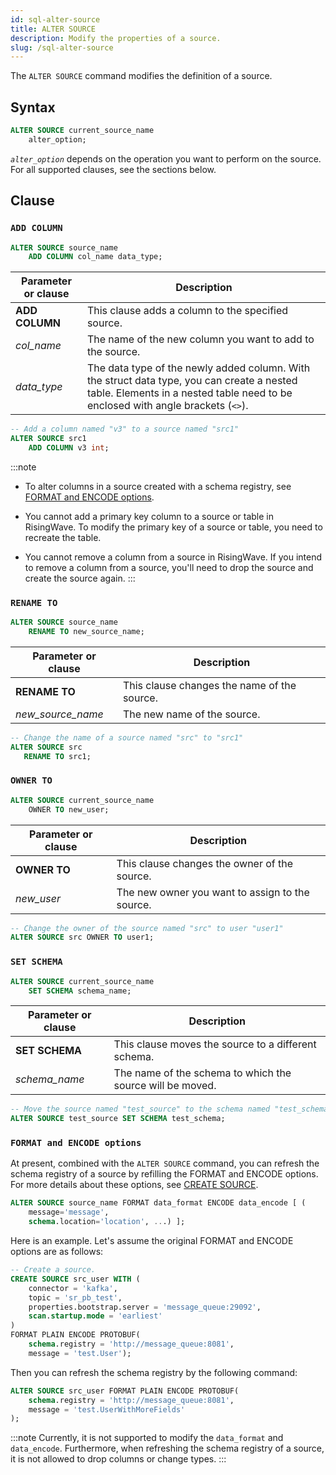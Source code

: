 ```yaml
---
id: sql-alter-source
title: ALTER SOURCE
description: Modify the properties of a source.
slug: /sql-alter-source
---
```

<head>
  <link rel="canonical" href="https://docs.risingwave.com/docs/current/sql-alter-source/" />
</head>

The `ALTER SOURCE` command modifies the definition of a source.

## Syntax

```sql
ALTER SOURCE current_source_name
    alter_option;
```

*`alter_option`* depends on the operation you want to perform on the source. For all supported clauses, see the sections below.

## Clause

### `ADD COLUMN`

```sql title=Syntax
ALTER SOURCE source_name
    ADD COLUMN col_name data_type;
```

|Parameter or clause        | Description           |
|---------------------------|-----------------------|
|**ADD COLUMN** |This clause adds a column to the specified source.|
|*col_name* | The name of the new column you want to add to the source.|
|*data_type* | The data type of the newly added column. With the struct data type, you can create a nested table. Elements in a nested table need to be enclosed with angle brackets (`<>`).|

```sql title=Example
-- Add a column named "v3" to a source named "src1"
ALTER SOURCE src1
    ADD COLUMN v3 int;
```

:::note

+ To alter columns in a source created with a schema registry, see [FORMAT and ENCODE options](sql-alter-source.md#format-and-encode-options).

+ You cannot add a primary key column to a source or table in RisingWave. To modify the primary key of a source or table, you need to recreate the table.

+ You cannot remove a column from a source in RisingWave. If you intend to remove a column from a source, you'll need to drop the source and create the source again.
:::

### `RENAME TO`

```sql title=Syntax
ALTER SOURCE source_name
    RENAME TO new_source_name;
```

|Parameter or clause        | Description           |
|---------------------------|-----------------------|
| **RENAME TO**| This clause changes the name of the source.|
|*new_source_name*|The new name of the source.|

```sql title=Example
-- Change the name of a source named "src" to "src1"
ALTER SOURCE src
   RENAME TO src1;
```

### `OWNER TO`

```sql title=Syntax
ALTER SOURCE current_source_name
    OWNER TO new_user;
```

|Parameter or clause        | Description           |
|---------------------------|-----------------------|
|**OWNER TO**|This clause changes the owner of the source.|
|*new_user*|The new owner you want to assign to the source.|

```sql title=Example
-- Change the owner of the source named "src" to user "user1"
ALTER SOURCE src OWNER TO user1;
```

### `SET SCHEMA`

```sql title=Syntax
ALTER SOURCE current_source_name
    SET SCHEMA schema_name;
```

|Parameter or clause        | Description           |
|---------------------------|-----------------------|
|**SET SCHEMA**|This clause moves the source to a different schema.|
|*schema_name*|The name of the schema to which the source will be moved.|

```sql title=Example
-- Move the source named "test_source" to the schema named "test_schema"
ALTER SOURCE test_source SET SCHEMA test_schema;
```

### `FORMAT and ENCODE options`

At present, combined with the `ALTER SOURCE` command, you can refresh the schema registry of a source by refilling the FORMAT and ENCODE options. For more details about these options, see [CREATE SOURCE](/sql/commands/sql-create-source.md).

```sql title=Syntax
ALTER SOURCE source_name FORMAT data_format ENCODE data_encode [ (
    message='message',
    schema.location='location', ...) ];
```

Here is an example. Let's assume the original FORMAT and ENCODE options are as follows:

```sql title=Example
-- Create a source.
CREATE SOURCE src_user WITH (
    connector = 'kafka',
    topic = 'sr_pb_test',
    properties.bootstrap.server = 'message_queue:29092',
    scan.startup.mode = 'earliest'
)
FORMAT PLAIN ENCODE PROTOBUF(
    schema.registry = 'http://message_queue:8081',
    message = 'test.User');
```

Then you can refresh the schema registry by the following command:

```sql title=Example
ALTER SOURCE src_user FORMAT PLAIN ENCODE PROTOBUF(
    schema.registry = 'http://message_queue:8081',
    message = 'test.UserWithMoreFields'
);
```

:::note
Currently, it is not supported to modify the `data_format` and `data_encode`. Furthermore, when refreshing the schema registry of a source, it is not allowed to drop columns or change types.
:::

